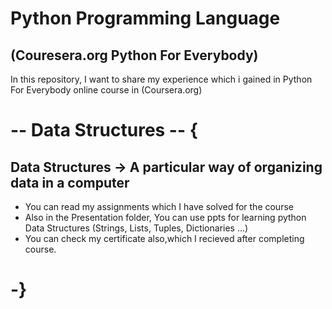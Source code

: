 # Python Programming Language 
## (Couresera.org Python For Everybody)
In this repository, I want to share my experience which i gained in Python For Everybody online course in (Coursera.org)

# -- Data Structures -- { 
## Data Structures -> A particular way of organizing data in a computer 
  - You can read my assignments which I have solved for the course
  - Also in the Presentation folder, You can use ppts for learning python Data Structures (Strings, Lists, Tuples, Dictionaries ...)  
  - You can check my certificate also,which I recieved after completing course.
  
# -}
